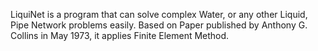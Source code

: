 LiquiNet is a program that can solve complex Water, or any other Liquid, Pipe Network problems easily. Based on Paper published by Anthony G. Collins in May 1973, it applies Finite Element Method.
